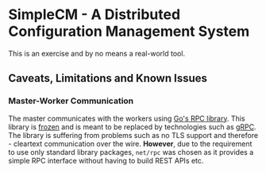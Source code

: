 # SimpleCM - A Distributed Configuration Management System

This is an exercise and by no means a real-world tool.

## Caveats, Limitations and Known Issues

### Master-Worker Communication

The master communicates with the workers using [Go's RPC library][1]. This library is [frozen][3]
and is meant to be replaced by technologies such as [gRPC][2]. The library is suffering from
problems such as no TLS support and therefore - cleartext communication over the wire. **However**,
due to the requirement to use only standard library packages, `net/rpc` was chosen as it provides a
simple RPC interface without having to build REST APIs etc.

[1]: https://golang.org/pkg/net/rpc/
[2]: https://grpc.io/
[3]: https://github.com/golang/go/issues/16844